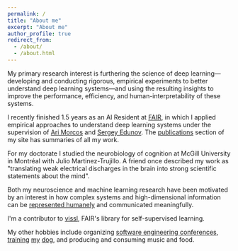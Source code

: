 ```yaml
---
permalink: /
title: "About me"
excerpt: "About me"
author_profile: true
redirect_from:
  - /about/
  - /about.html
---
```


My primary research interest is furthering the science of deep learning—developing and conducting rigorous, empirical experiments to better understand deep learning systems—and using the resulting insights to improve the performance, efficiency, and human-interpretability of these systems.

I recently finished 1.5 years as an AI Resident at [FAIR](https://ai.facebook.com/), in which I applied empirical approaches to understand deep learning systems under the supervision of [Ari Morcos](http://www.arimorcos.com/) and [Sergey Edunov](https://scholar.google.com/citations?user=5w7uYrIAAAAJ&hl=en). The [publications](https://mleavitt.net/publications/) section of my site has summaries of all my work.

For my doctorate I studied the neurobiology of cognition at McGill University in Montréal with Julio Martinez-Trujillo. A friend once described my work as "translating weak electrical discharges in the brain into strong scientific statements about the mind".

[comment]: <> (One traditional way of investigating brain function is by [recording the electrical activity of single neurons]&#40;https://en.wikipedia.org/wiki/Single-unit_recording&#41; while a research subject engages in a specific behavior. Recent technological advances have expanded on this model, making it possible to record the activity of large groups of neurons simultaneously. This advancement provides novel opportunities for understanding how entire networks of neurons coordinate to enact complex cognitive behavior.)

[comment]: <> (While these sophisticated techniques give researchers greater insight, they also present new challenges during the analysis of substantial quantities of complex, high-dimensional data. I pursued these opportunities during my PhD in the lab of [Dr. Julio Martinez-Trujillo]&#40;http://martinezlab.robarts.ca/&#41;, studying how networks of neurons coordinate to give rise to behaviors such as [working memory]&#40;https://en.wikipedia.org/wiki/Working_memory&#41;, [visual attention]&#40;https://en.wikipedia.org/wiki/Attention&#41;, and rule-learning.)

Both my neuroscience and machine learning research have been motivated by an interest in how complex systems and high-dimensional information can be [represented humanely](http://worrydream.com/#!/TheHumaneRepresentationOfThoughtTalk) and communicated meaningfully.

[comment]: <> (This flowed naturally from the process of discovering and mastering techniques for complex data analysis &#40;we mostly just stole from the machine learning community&#41;, and sharing my work with others.)

I'm a contributor to [vissl](https://vissl.ai/), FAIR's library for self-supervised learning.

My other hobbies include organizing [software engineering conferences](https://en.wikipedia.org/wiki/Canadian_University_Software_Engineering_Conference#CUSEC_2012:_Turing_Complete,_January_19%E2%80%9323,_2012_Montreal,_Quebec), [training](/images/cloe_balancing_rice_cake.jpg) [my](/images/clobertasaurus.jpg) [dog](/images/queenest_bean_of_the_good_girls.jpg), and producing and consuming music and food.
